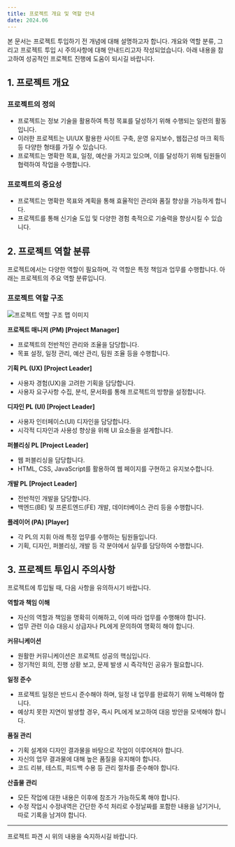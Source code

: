 ```yaml
---
title: 프로젝트 개요 및 역할 안내
date: 2024.06
---
```


본 문서는 프로젝트 투입하기 전 개념에 대해 설명하고자 합니다.
개요와 역할 분류, 그리고 프로젝트 투입 시 주의사항에 대해 안내드리고자 작성되었습니다. 
아래 내용을 참고하여 성공적인 프로젝트 진행에 도움이 되시길 바랍니다.

## 1. 프로젝트 개요

### 프로젝트의 정의
- 프로젝트는 정보 기술을 활용하여 특정 목표를 달성하기 위해 수행되는 일련의 활동입니다.
- 이러한 프로젝트는 UI/UX 활용한 사이트 구축, 운영 유지보수, 웹접근성 마크 획득 등 다양한 형태를 가질 수 있습니다.
- 프로젝트는 명확한 목표, 일정, 예산을 가지고 있으며, 이를 달성하기 위해 팀원들이 협력하여 작업을 수행합니다.

### 프로젝트의 중요성
- 프로젝트는 명확한 목표와 계획을 통해 효율적인 관리와 품질 향상을 가능하게 합니다.
- 프로젝트를 통해 신기술 도입 및 다양한 경험 축적으로 기술력을 향상시킬 수 있습니다.


## 2. 프로젝트 역할 분류

프로젝트에서는 다양한 역할이 필요하며, 각 역할은 특정 책임과 업무를 수행합니다. 아래는 프로젝트의 주요 역할 분류입니다.

### 프로젝트 역할 구조

![프로젝트 역할 구조 맵 이미지](@/assets/images/post/post_tri_pj_01.png)   

**프로젝트 매니저 (PM) [Project Manager]**
- 프로젝트의 전반적인 관리와 조율을 담당합니다.
- 목표 설정, 일정 관리, 예산 관리, 팀원 조율 등을 수행합니다.

**기획 PL (UX) [Project Leader]**
- 사용자 경험(UX)을 고려한 기획을 담당합니다.
- 사용자 요구사항 수집, 분석, 문서화를 통해 프로젝트의 방향을 설정합니다.

**디자인 PL (UI) [Project Leader]**
- 사용자 인터페이스(UI) 디자인을 담당합니다.
- 시각적 디자인과 사용성 향상을 위해 UI 요소들을 설계합니다.

**퍼블리싱 PL [Project Leader]**
- 웹 퍼블리싱을 담당합니다.
- HTML, CSS, JavaScript를 활용하여 웹 페이지를 구현하고 유지보수합니다.

**개발 PL [Project Leader]**
- 전반적인 개발을 담당합니다.
- 백엔드(BE) 및 프론트엔드(FE) 개발, 데이터베이스 관리 등을 수행합니다.

**플레이어 (PA) [Player]**
- 각 PL의 지휘 아래 특정 업무를 수행하는 팀원들입니다.
- 기획, 디자인, 퍼블리싱, 개발 등 각 분야에서 실무를 담당하여 수행합니다.

## 3. 프로젝트 투입시 주의사항

프로젝트에 투입될 때, 다음 사항을 유의하시기 바랍니다.
<br>

**역할과 책임 이해**
- 자신의 역할과 책임을 명확히 이해하고, 이에 따라 업무를 수행해야 합니다.
- 업무 관련 이슈 대응시 상급자나 PL에게 문의하여 명확히 해야 합니다.

**커뮤니케이션**
- 원활한 커뮤니케이션은 프로젝트 성공의 핵심입니다.
- 정기적인 회의, 진행 상황 보고, 문제 발생 시 즉각적인 공유가 필요합니다.

**일정 준수**
- 프로젝트 일정은 반드시 준수해야 하며, 일정 내 업무를 완료하기 위해 노력해야 합니다.
- 예상치 못한 지연이 발생할 경우, 즉시 PL에게 보고하여 대응 방안을 모색해야 합니다.

**품질 관리**
- 기획 설계와 디자인 결과물을 바탕으로 작업이 이루어져야 합니다.
- 자신의 업무 결과물에 대해 높은 품질을 유지해야 합니다.
- 코드 리뷰, 테스트, 피드백 수용 등 관리 절차를 준수해야 합니다.

**산출물 관리**
- 모든 작업에 대한 내용은 이후에 참조가 가능하도록 해야 합니다.
- 수정 작업시 수정내역은 간단한 주석 처리로 수정날짜를 포함한 내용을 남기거나, 따로 기록을 남겨야 합니다.

---

프로젝트 파견 시 위의 내용을 숙지하시길 바랍니다.
